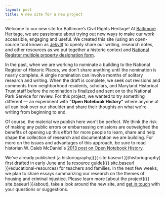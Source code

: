 ```yaml
---
layout: post
title: A new site for a new project
---
```


Welcome to our new site for Baltimore’s Civil Rights Heritage! At <a href="http://baltimoreheritage.org/">Baltimore Heritage</a>, we are passionate about trying out new ways to make our work accessible, engaging and useful. We created this site (using an open-source tool known as [Jekyll](http://jekyllrb.com)) to openly share our writing, research notes, and other resources as we put together a historic context and [National Register multiple property designation form](http://www.nps.gov/nr/publications/bulletins/nrb16b/).

In the past, when we are working to nominate a building to the National Register of Historic Places, we don't share anything until the nomination is nearly complete. A single nomination can involve months of solitary research and writing. When the draft is complete, we seek out revisions and comments from neighborhood residents, scholars, and Maryland Historical Trust staff before the nomination is finalized and sent on to the National Park Service for review. For this project, we wanted to try something different — an experiment with **"Open Notebook History"** where anyone at all can look over our shoulder and share their thoughts on what we're writing from beginning to end.

Of course, the material we publish here won't be perfect. We think the risk of making any public errors or embarrassing omissions are outweighed the benefits of opening up this effort for more people to learn, share and help shape the collection of research and documentation we are building. For more on the issues and advantages of this approach, be sure to read historian W. Caleb McDaniel's [2013 post on Open Notebook History](http://wcm1.web.rice.edu/open-notebook-history.html).

We've already published [a historiography]({{ site.baseurl }}/historiography) first drafted in early June and [a resource guide]({{ site.baseurl }}/educational-resources) for teachers and families. In the next few weeks, we plan to share essays summarizing our research on the themes of housing and criminal injustice. Please learn more [about the project]({{ site.baseurl }}/about), take a look around the new site, and <a href="http://baltimoreheritage.org/contact">get in touch</a> with your questions or suggestions.
